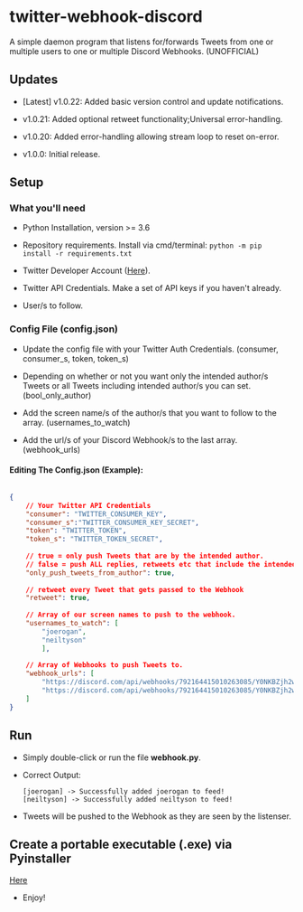 # twitter-webhook-discord
A simple daemon program that listens for/forwards Tweets from one or multiple users to one or multiple Discord Webhooks.
(UNOFFICIAL) 

## Updates
- [Latest] v1.0.22: Added basic version control and update notifications.

- v1.0.21: Added optional retweet functionality;Universal error-handling. 

- v1.0.20: Added error-handling allowing stream loop to reset on-error. 

- v1.0.0: Initial release.

## Setup

### What you'll need

- Python Installation, version >= 3.6

- Repository requirements. Install via cmd/terminal: `python -m pip install -r requirements.txt`

- Twitter Developer Account ([Here](https://developer.twitter.com/en)).

- Twitter API Credentials. Make a set of API keys if you haven't already.

- User/s to follow.

### Config File (config.json)

- Update the config file with your Twitter Auth Credentials. (consumer, consumer_s, token, token_s)

- Depending on whether or not you want only the intended author/s Tweets or all Tweets including intended author/s you can set. (bool_only_author)

- Add the screen name/s of the author/s that you want to follow to the array. (usernames_to_watch)

- Add the url/s of your Discord Webhook/s to the last array. (webhook_urls) 

#### Editing The Config.json (Example):

```json

{
    // Your Twitter API Credentials
    "consumer": "TWITTER_CONSUMER_KEY",
    "consumer_s":"TWITTER_CONSUMER_KEY_SECRET",
    "token": "TWITTER_TOKEN",
    "token_s": "TWITTER_TOKEN_SECRET",
    
    // true = only push Tweets that are by the intended author.
    // false = push ALL replies, retweets etc that include the intended author.
    "only_push_tweets_from_author": true,
    
    // retweet every Tweet that gets passed to the Webhook
    "retweet": true, 
    
    // Array of our screen names to push to the webhook.
    "usernames_to_watch": [
        "joerogan",
        "neiltyson"
        ],
    
    // Array of Webhooks to push Tweets to.
    "webhook_urls": [
        "https://discord.com/api/webhooks/792164415010263085/Y0NKBZjh2wFZFoAS0VWhsoK0hMUfn_GM7Z8hPiIOYAyhldbCKM24mZbmd1D44Y4egJYf",
        "https://discord.com/api/webhooks/792164415010263085/Y0NKBZjh2wFZFoAS0VWhsoK0hMUfn_GM7Z8hPiIOYAyhldbCKM26mZbmf1D44Y4egJYa"
    ]
}
```

## Run 

- Simply double-click or run the file __webhook.py__.

- Correct Output:
    ```
    [joerogan] -> Successfully added joerogan to feed!
    [neiltyson] -> Successfully added neiltyson to feed!
    ```
- Tweets will be pushed to the Webhook as they are seen by the listenser.

## Create a portable executable (.exe) via Pyinstaller

[Here](https://github.com/chadgroom/twitter-webhook-discord/blob/main/pyinstaller.md)

- Enjoy!



